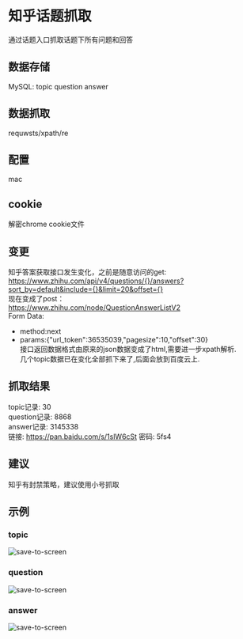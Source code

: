 # 知乎话题抓取
通过话题入口抓取话题下所有问题和回答

## 数据存储
MySQL: topic question answer

## 数据抓取
requwsts/xpath/re

## 配置
mac 

## cookie
解密chrome cookie文件

## 变更
知乎答案获取接口发生变化，之前是随意访问的get:<br>
https://www.zhihu.com/api/v4/questions/{}/answers?sort_by=default&include={}&limit=20&offset={}<br>
现在变成了post：<br>
https://www.zhihu.com/node/QuestionAnswerListV2<br>
Form Data:<br>
- method:next<br>
- params:{"url_token":36535039,"pagesize":10,"offset":30}<br>
接口返回数据格式由原来的json数据变成了html,需要进一步xpath解析.<br>
几个topic数据已在变化全部抓下来了,后面会放到百度云上.

## 抓取结果
topic记录: 30<br>
question记录: 8868<br>
answer记录: 3145338<br>
链接: https://pan.baidu.com/s/1slW6cSt 密码: 5fs4

## 建议
知乎有封禁策略，建议使用小号抓取

## 示例
### topic
![save-to-screen][1]

### question
![save-to-screen][2]

### answer
![save-to-screen][3]

[1]: https://raw.githubusercontent.com/hectorhua/zhihu_topic/master/pic/topic.png
[2]: https://raw.githubusercontent.com/hectorhua/zhihu_topic/master/pic/question.png
[3]: https://raw.githubusercontent.com/hectorhua/zhihu_topic/master/pic/answer.png

